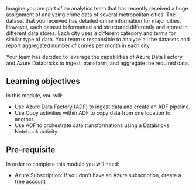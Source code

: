 Imagine you are part of an analytics team that has recently received a huge assignment of analyzing crime data of several metropolitan cities. The dataset that you received has detailed crime information for major cities. However, each dataset is formatted and structured differently and stored in different data stores. Each city uses a different category and terms for similar type of data. Your team is responsible to analyze all the datasets and report aggregated number of crimes per month in each city.

Your team has decided to leverage the capabilities of Azure Data Factory and Azure Databricks to ingest, transform, and aggregate the required data.

## Learning objectives

In this module, you will:

- Use Azure Data Factory (ADF) to ingest data and create an ADF pipeline.
- Use Copy activities within ADF to copy data from one location to another.
- Use ADF to orchestrate data transformations using a Databricks Notebook activity.

## Pre-requisite

In order to complete this module you will need:

- Azure Subscription: If you don't have an Azure subscription, create a [free account](https://azure.microsoft.com/en-us/free)